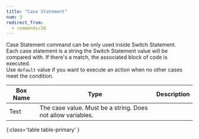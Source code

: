 ```yaml
---
title: "Case Statement"
num: 3
redirect_from:
  - commands/26
---
```


Case Statement command can be only used inside Switch Statement.\
Each case statement is a string the Switch Statement value will be compared with. If there's a match, the associated block of code is executed.\
Use `default` value if you want to execute an action when no other cases meet the condition.

| Box Name | Type | Description | 
|-------|--------|--------|
| Text	 | The case value. Must be a string. Does not allow variables.
{:class='table table-primary' }









